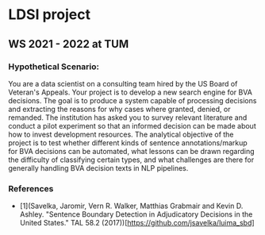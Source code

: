 # LDSI project
## WS 2021 - 2022 at TUM
### Hypothetical Scenario:
You are a data scientist on a consulting team hired by the US Board of Veteran's Appeals.
Your project is to develop a new search engine for BVA decisions. The goal is to produce a
system capable of processing decisions and extracting the reasons for why cases where
granted, denied, or remanded. The institution has asked you to survey relevant literature and
conduct a pilot experiment so that an informed decision can be made about how to invest
development resources. The analytical objective of the project is to test whether different
kinds of sentence annotations/markup for BVA decisions can be automated, what lessons can
be drawn regarding the difficulty of classifying certain types, and what challenges are there for
generally handling BVA decision texts in NLP pipelines.

### References
- [1](Savelka, Jaromir, Vern R. Walker, Matthias Grabmair and Kevin D. Ashley. "Sentence Boundary Detection in Adjudicatory Decisions in the United States." TAL 58.2 (2017))[https://github.com/jsavelka/luima_sbd]